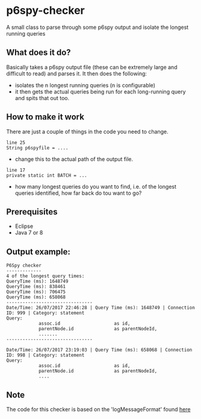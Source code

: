 # p6spy-checker
A small class to parse through some p6spy output and isolate the longest running queries

## What does it do?
Basically takes a p6spy output file (these can be extremely large and difficult to read) and parses it. It then does the following:
- isolates the n longest running queries (n is configurable)
- it then gets the actual queries being run for each long-running query and spits that out too.

## How to make it work
There are just a couple of things in the code you need to change.

```
line 25
String p6spyfile = ....
```
* change this to the actual path of the output file.


```
line 17
private static int BATCH = ...
```
* how many longest queries do you want to find, i.e. of the longest queries identified, how far back do tou want to go?

## Prerequisites
* Eclipse
* Java 7 or 8

## Output example:
```
P6Spy checker
-------------
4 of the longest query times:
QueryTime (ms): 1648749
QueryTime (ms): 838461
QueryTime (ms): 706475
QueryTime (ms): 658068
--------------------------------
Date/Time: 26/07/2017 22:46:28 | Query Time (ms): 1648749 | Connection ID: 999 | Category: statement
Query: 
            assoc.id                    as id,
            parentNode.id               as parentNodeId,
            .......
--------------------------------

Date/Time: 26/07/2017 23:19:03 | Query Time (ms): 658068 | Connection ID: 998 | Category: statement
Query: 
            assoc.id                    as id,
            parentNode.id               as parentNodeId,
			....
```

## Note
The code for this checker is based on the 'logMessageFormat' found [here](https://p6spy.github.io/p6spy/2.0/configandusage.html)
